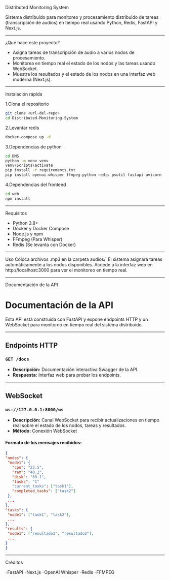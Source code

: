Distributed Monitoring System

Sistema distribuido para monitoreo y procesamiento distribuido de tareas (transcripción de audios) en tiempo real usando Python, Redis, FastAPI y Next.js.

---

¿Qué hace este proyecto?

- Asigna tareas de transcripción de audio a varios nodos de procesamiento.
- Monitorea en tiempo real el estado de los nodos y las tareas usando WebSocket.
- Muestra los resultados y el estado de los nodos en una interfaz web moderna (Next.js).

---

Instalación rápida

1.Clona el repositorio
   ```bash
   git clone <url-del-repo>
   cd Distributed-Monitoring-System
   ```
2.Levantar redis
   ```bash
  docker-compose up -d
```
3.Dependencias de python
   ```bash
  cd DMS
  python -m venv venv
  venv\Scripts\activate
  pip install -r requirements.txt
  pip install openai-whisper ffmpeg-python redis psutil fastapi uvicorn
```
4.Dependencias del frontend
  ```bash
  cd web
  npm install
   ```
---

Requisitos

- Python 3.8+
- Docker y Docker Compose
- Node.js y npm
- FFmpeg (Para Whisper)
- Redis (Se levanta con Docker)

---

Uso
Coloca archivos .mp3 en la carpeta audios/.
El sistema asignará tareas automáticamente a los nodos disponibles.
Accede a la interfaz web en http://localhost:3000 para ver el monitoreo en tiempo real.

---

Documentación de la API
# Documentación de la API

Esta API está construida con FastAPI y expone endpoints HTTP y un WebSocket para monitoreo en tiempo real del sistema distribuido.

---

## Endpoints HTTP

### `GET /docs`
- **Descripción:** Documentación interactiva Swagger de la API.
- **Respuesta:** Interfaz web para probar los endpoints.

---

## WebSocket

### `ws://127.0.0.1:8000/ws`
- **Descripción:** Canal WebSocket para recibir actualizaciones en tiempo real sobre el estado de los nodos, tareas y resultados.
- **Método:** Conexión WebSocket

#### **Formato de los mensajes recibidos:**
   ```json
{
  "nodes": {
    "node1": {
      "cpu": "23.5",
      "ram": "40.2",
      "disk": "60.1",
      "tasks": "1"
      "current_tasks": ["task1"],
      "completed_tasks": ["task2"]
    },
    ...
  },
  "tasks": {
    "node1": ["task1", "task2"],
    ...
  },
  "results": {
    "node1": ["resultado1", "resultado2"],
    ...
  }
}
```
---

Créditos

-FastAPI
-Next.js
-OpenAI Whisper
-Redis
-FFMPEG
